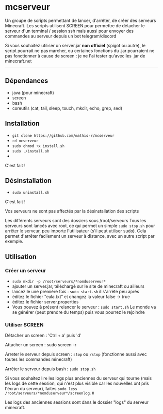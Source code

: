# mcserveur
Un groupe de scripts permettant de lancer, d'arrêter, de créer des serveurs Minecraft.
Les scripts utilisent SCREEN pour permettre de détacher le serveur d'un terminal / session ssh mais aussi pour envoyer des commandes au serveur depuis un bot telegram/discord

Si vous souhaitez utiliser un server.jar **non officiel** (spigot ou autre), le script pourrait ne pas marcher, ou certaines fonctions du .jar pourraient ne pas fonctionner à cause de screen : je ne l'ai tester qu'avec les .jar de minecraft.net

---

## Dépendances
- java (pour minecraft)
- screen
- bash
- coreutils (cat, tail, sleep, touch, mkdir, echo, grep, sed)

## Installation
- `git clone https://github.com/mathis-r/mcserveur`
- `cd mcserveur`
- `sudo chmod +x install.sh`
- `sudo ./install.sh` 
- 
C'est fait !

## Désinstallation
- `sudo uninstall.sh`

C'est fait !

Vos serveurs ne sont pas affectés par la désinstallation des scripts

Les différents serveurs sont des dossiers sous /root/serveurs
Tous les serveurs sont lancés avec root, ce qui permet un simple `sudo stop.sh` pour arrêter le serveur, peu importe l'utilisateur (s'il peut utiliser sudo). Cela permet d'arrêter facilement un serveur à distance, avec un autre script par exemple.

## Utilisation
### Créer un serveur
- `sudo mkdir -p /root/serveurs/*nomduserveur*`
- ajouter un server.jar, téléchargé sur le site de minecraft ou ailleurs
- lancez le une première fois : `sudo start.sh` il s'arrête peu après
- éditez le fichier "eula.txt" et changez la valeur false -> true
- éditez le fichier server.properties
- Vous pouvez à présent relancer le serveur : `sudo start.sh` Le monde va se générer (peut prendre du temps) puis vous pourrez le rejoindre

### Utiliser SCREEN
Détacher un screen : 'Ctrl + a' puis 'd'

Attacher un screen : sudo screen -r

Arreter le serveur depuis screen : `stop` ou `/stop` (fonctionne aussi avec toutes les commandes minecraft)

Arrêter le serveur depuis bash : `sudo stop.sh`
                   
Si vous souhaitez lire les logs plus anciennes du serveur qui tourne (mais les logs de cette session, qui n'est plus visible car les nouvelles ont pris l'écran du serveur), faites `sudo less /root/serveurs/*nomduserveur*/screenlog.0`

Les logs des anciennes sessions sont dans le dossier "logs" du serveur minecraft.
